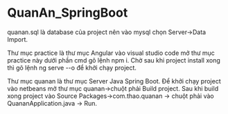 # QuanAn_SpringBoot
quanan.sql là database của project nên vào mysql chọn Server->Data Import.

Thư mục practice là thư mục Angular vào visual studio code mở thư mục practice này dưới phần cmd
gõ lệnh npm i. Chờ sau khi project install xong thì gõ lệnh ng serve --o để khởi chạy project.

Thư mục quanan là thư mục Server Java Spring Boot. Để khởi chạy project vào netbeans mở thư mục
quanan->chuột phải Build project. Sau khi build xong project vào Source Packages->com.thao.quanan
-> chuột phải vào QuananApplication.java -> Run.
